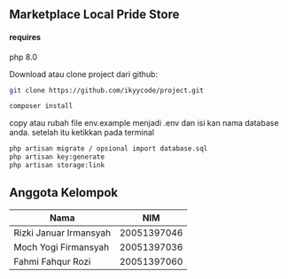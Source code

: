 ## Marketplace Local Pride Store

#### requires

php 8.0

Download atau clone project dari github:

```sh
git clone https://github.com/ikyycode/project.git
```

```sh
composer install
```

copy atau rubah file env.example menjadi .env dan isi kan nama database anda.
setelah itu ketikkan pada terminal

```sh
php artisan migrate / opsional import database.sql
php artisan key:generate
php artisan storage:link
```

## Anggota Kelompok

| Nama                   | NIM                  |
| ---------------------- | ---------------------|
| Rizki Januar Irmansyah | 20051397046          |
| Moch Yogi Firmansyah   | 20051397036          |
| Fahmi Fahqur Rozi      | 20051397060          |
